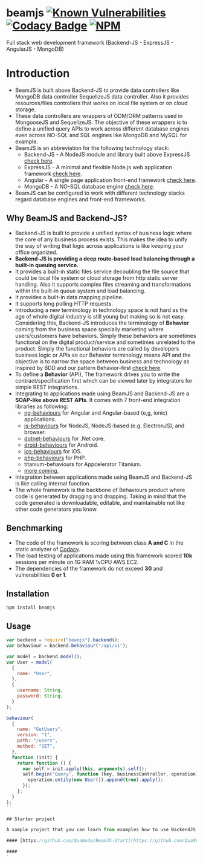 # beamjs [![Known Vulnerabilities](https://snyk.io/test/github/QuaNode/beamjs/badge.svg?targetFile=package.json)](https://snyk.io/test/github/QuaNode/beamjs?targetFile=package.json) [![Codacy Badge](https://api.codacy.com/project/badge/Grade/518c2b67f61142ca833c75c6c07ccd43)](https://www.codacy.com/project/quanode/beamjs/dashboard?utm_source=github.com&utm_medium=referral&utm_content=QuaNode/beamjs&utm_campaign=Badge_Grade_Dashboard) [![NPM](https://nodei.co/npm/beamjs.png)](https://npmjs.org/package/beamjs)

Full stack web development framework (Backend-JS - ExpressJS - AngularJS - MongoDB)

# Introduction

- BeamJS is built above Backend-JS to provide data controllers like MongoDB data controller SequelizeJS data controller. Also it provides resources/files controllers that works on local file system or on cloud storage.
- These data controllers are wrappers of ODM/ORM patterns used in MongooseJS and SequelizeJS. The objective of these wrappers is to define a unified query APIs to work across different database engines even across NO-SQL and SQL engines like MongoDB and MySQL for example.
- BeamJS is an abbreviation for the following technology stack:
  - Backend-JS - A NodeJS module and library built above ExpressJS [check here](https://github.com/quaNode/Backend-JS).
  - ExpressJS - A minimal and flexible Node.js web application framework [check here](https://github.com/expressjs/expressjs.com).
  - Angular - A single page application front-end framework [check here](https://github.com/angular/angular).
  - MongoDB - A NO-SQL database engine [check here](https://github.com/mongodb/mongo).
- BeamJS can be configured to work with different technology stacks regard database engines and front-end frameworks.

## Why BeamJS and Backend-JS?

- Backend-JS is built to provide a unified syntax of business logic where the core of any business process exists. This makes the idea to unify the way of writing that logic across applications is like keeping your office organized.
- **Backend-JS is providing a deep route-based load balancing through a built-in queuing service.**
- It provides a built-in static files service decoubling the file source that could be local file system or cloud storage from http static server handling. Also it supports complex files streaming and transformations within the built-in queue system and load balancing.
- It provides a built-in data mapping pipeline.
- It supports long pulling HTTP requests.
- Introducing a new terminology in technology space is not hard as the age of whole digital industry is still young but making so is not easy. Considering this, Backend-JS introduces the terminology of **Behavior** coming from the business space specially marketing where users/customers have behaviors. Simply these behaviors are sometimes functional on the digital product/service and sometimes unrelated to the product. Simply the functional behaviors are called by developers business logic or APIs so our Behavior terminology means API and the objective is to narrow the space between business and technology as inspired by BDD and our pattern Behavior-first [check here](https://github.com/QuaNode/Backend-JS/wiki/Behavior-first-design).
- To define a **Behavior** (API), The framework drives you to write the contract/specification first which can be viewed later by integrators for simple REST integrations.
- Integrating to applications made using BeamJS and Backend-JS are a **SOAP-like above REST APIs**. It comes with 7 front-end integration libraries as following:
  - [ng-behaviours](https://github.com/QuaNode/ng-behaviours) for Angular and Angular-based (e,g, ionic) applications.
  - [js-behaviours](https://github.com/QuaNode/js-behaviours) for NodeJS, NodeJS-based (e.g. ElectronJS), and browser.
  - [dotnet-behaviours](https://github.com/QuaNode/dotnet-behaviours) for .Net core.
  - [droid-behaviours](https://github.com/QuaNode/droid-behaviours) for Android.
  - [ios-behaviours](https://github.com/QuaNode/ios-behaviours) for iOS.
  - [php-behaviours](https://github.com/QuaNode/php-behaviours) for PHP.
  - titanium-behaviours for Appcelerator Titanium.
  - [more coming.](https://github.com/QuaNode)
- Integration between applications made using BeamJS and Backend-JS is like calling internal function.
- The whole framework is the backbone of Behaviours product where code is generated by dragging and dropping. Taking in mind that the code generated is downloadable, editable, and maintainable not like other code generators you know.

## Benchmarking

- The code of the framework is scoring between class **A and C** in the static analyzer of [Codacy](https://github.com/marketplace/codacy).
- The load testing of applications made using this framework scored **10k** sessions per minute on 1G RAM 1vCPU AWS EC2.
- The dependencies of the framework do not exceed **30** and vulnerabilities **0 or 1**.

## Installation

    npm install beamjs

## Usage

```js
var backend = require("beamjs").backend();
var behaviour = backend.behaviour("/api/v1");

var model = backend.model();
var User = model(
  {
    name: "User",
  },
  {
    username: String,
    password: String,
  }
);

behaviour(
  {
    name: "GetUsers",
    version: "1",
    path: "/users",
    method: "GET",
  },
  function (init) {
    return function () {
      var self = init.apply(this, arguments).self();
      self.begin("Query", function (key, businessController, operation) {
        operation.entity(new User()).append(true).apply();
      });
    };
  }
);
``

## Starter project

A sample project that you can learn from examples how to use BackendJS.

#### [https://github.com/QuaNode/BeamJS-Start](https://github.com/QuaNode/BeamJS-Start)

#### 
`
